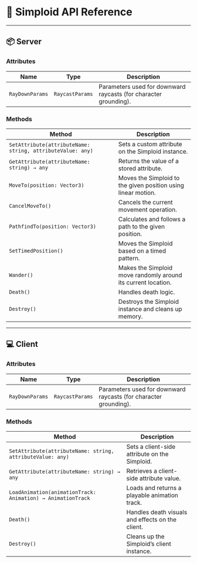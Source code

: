 # 🧩 Simploid API Reference

---

## 📦 Server

### **Attributes**
| Name | Type | Description |
|------|------|--------------|
| `RayDownParams` | `RaycastParams` | Parameters used for downward raycasts (for character grounding). |

### **Methods**
| Method | Description |
|---------|--------------|
| `SetAttribute(attributeName: string, attributeValue: any)` | Sets a custom attribute on the Simploid instance. |
| `GetAttribute(attributeName: string) → any` | Returns the value of a stored attribute. |
| `MoveTo(position: Vector3)` | Moves the Simploid to the given position using linear motion. |
| `CancelMoveTo()` | Cancels the current movement operation. |
| `PathfindTo(position: Vector3)` | Calculates and follows a path to the given position. |
| `SetTimedPosition()` | Moves the Simploid based on a timed pattern. |
| `Wander()` | Makes the Simploid move randomly around its current location. |
| `Death()` | Handles death logic. |
| `Destroy()` | Destroys the Simploid instance and cleans up memory. |

---

## 💻 Client

### **Attributes**
| Name | Type | Description |
|------|------|--------------|
| `RayDownParams` | `RaycastParams` | Parameters used for downward raycasts (for character grounding). |

### **Methods**
| Method | Description |
|---------|--------------|
| `SetAttribute(attributeName: string, attributeValue: any)` | Sets a client-side attribute on the Simploid. |
| `GetAttribute(attributeName: string) → any` | Retrieves a client-side attribute value. |
| `LoadAnimation(animationTrack: Animation) → AnimationTrack` | Loads and returns a playable animation track. |
| `Death()` | Handles death visuals and effects on the client. |
| `Destroy()` | Cleans up the Simploid’s client instance. |

